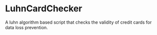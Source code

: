 # LuhnCardChecker
A luhn algorithm based script that checks the validity of credit cards for data loss prevention. 
